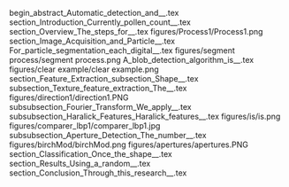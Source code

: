 begin_abstract_Automatic_detection_and__.tex
section_Introduction_Currently_pollen_count__.tex
section_Overview_The_steps_for__.tex
figures/Process1/Process1.png
section_Image_Acquisition_and_Particle__.tex
For_particle_segmentation_each_digital__.tex
figures/segment process/segment process.png
A_blob_detection_algorithm_is__.tex
figures/clear example/clear example.png
section_Feature_Extraction_subsection_Shape__.tex
subsection_Texture_feature_extraction_The__.tex
figures/direction1/direction1.PNG
subsubsection_Fourier_Transform_We_apply__.tex
subsubsection_Haralick_Features_Haralick_features__.tex
figures/is/is.png
figures/comparer_lbp1/comparer_lbp1.jpg
subsubsection_Aperture_Detection_The_number__.tex
figures/birchMod/birchMod.png
figures/apertures/apertures.PNG
section_Classification_Once_the_shape__.tex
section_Results_Using_a_random__.tex
section_Conclusion_Through_this_research__.tex
  
  
  